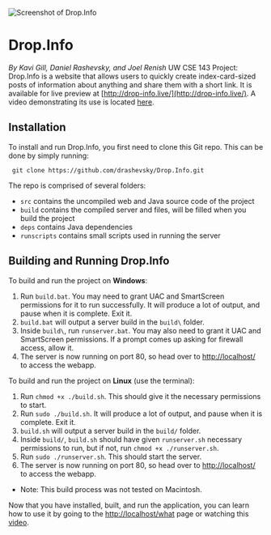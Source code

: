 ![Screenshot of Drop.Info](http://drop-info.live/img/imagexkxaru4y.jpeg)
# Drop.Info
_By Kavi Gill, Daniel Rashevsky, and Joel Renish_
UW CSE 143 Project: Drop.Info is a website that allows users to quickly create index-card-sized posts of information about anything and share them with a short link. It is available for live preview at [http://drop-info.live/](http://drop-info.live/). A video demonstrating its use is located [here](https://youtu.be/3DnexE53rLw).

## Installation
To install and run Drop.Info, you first need to clone this Git repo. This can be done by simply running:
   

     git clone https://github.com/drashevsky/Drop.Info.git
The repo is comprised of several folders: 
- `src` contains the uncompiled web and Java source code of the project
- `build` contains the compiled server and files, will be filled when you build the project
- `deps` contains Java dependencies
- `runscripts` contains small scripts used in running the server

## Building and Running Drop.Info
To build and run the project on **Windows**:
1. Run `build.bat`. You may need to grant UAC and SmartScreen permissions for it to run successfully. It will produce a lot of output, and pause when it is complete. Exit it.
2. `build.bat` will output a server build in the `build\` folder.
3. Inside `build\`, run `runserver.bat`. You may also need to grant it UAC and SmartScreen permissions. If a prompt comes up asking for firewall access, allow it.
4. The server is now running on port 80, so head over to [http://localhost/](http://localhost/) to access the webapp.

To build and run the project on **Linux** (use the terminal):
1. Run `chmod +x ./build.sh`. This should give it the necessary permissions to start.
2. Run `sudo ./build.sh`. It will produce a lot of output, and pause when it is complete. Exit it.
3. `build.sh` will output a server build in the `build/` folder.
4. Inside `build/`, `build.sh` should have given `runserver.sh` necessary permissions to run, but if not, run `chmod +x ./runserver.sh`.
5. Run `sudo ./runserver.sh`. This should start the server. 
6. The server is now running on port 80, so head over to [http://localhost/](http://localhost/) to access the webapp.
- Note: This build process was not tested on Macintosh. 

Now that you have installed, built, and run the application, you can learn how to use it by going to the [http://localhost/what](http://localhost/what) page or watching this [video](https://youtu.be/3DnexE53rLw).
